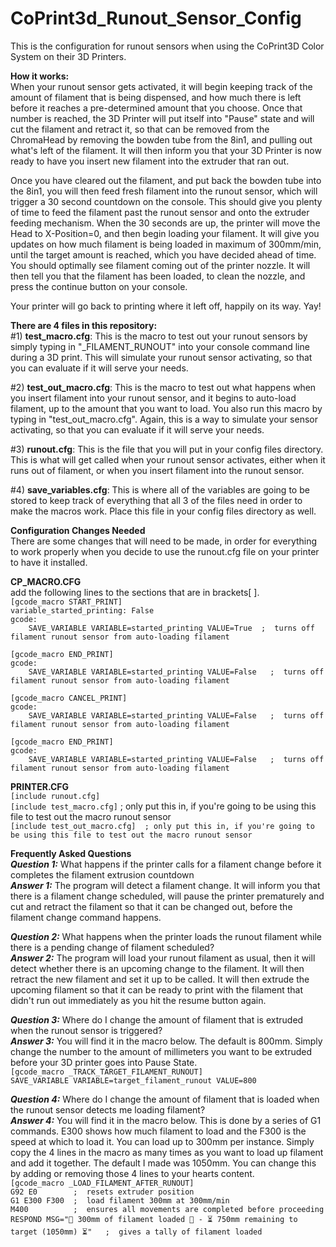 # CoPrint3d_Runout_Sensor_Config
This is the configuration for runout sensors when using the CoPrint3D Color System on their 3D Printers.

**How it works:**  
When your runout sensor gets activated, it will begin keeping track of the amount of filament that is being dispensed, and how much there is left before it reaches a pre-determined amount that you choose.  Once that number is reached, the 3D Printer will put itself into "Pause" state and will cut the filament and retract it, so that can be removed from the ChromaHead by removing the bowden tube from the 8in1, and pulling out what's left of the filament.  It will then inform you that your 3D Printer is now ready to have you insert new filament into the extruder that ran out.

Once you have cleared out the filament, and put back the bowden tube into the 8in1, you will then feed fresh filament into the runout sensor, which will trigger a 30 second countdown on the console.  This should give you plenty of time to feed the filament past the runout sensor and onto the extruder feeding mechanism.  When the 30 seconds are up, the printer will move the Head to X-Position=0, and then begin loading your filament.  It will give you updates on how much filament is being loaded in maximum of 300mm/min, until the target amount is reached, which you have decided ahead of time.  You should optimally see filament coming out of the printer nozzle.  It will then tell you that the filament has been loaded, to clean the nozzle, and press the continue button on your console.  

Your printer will go back to printing where it left off, happily on its way.  Yay!

**There are 4 files in this repository:**  
#1) **test_macro.cfg**:  This is the macro to test out your runout sensors by simply typing in "_FILAMENT_RUNOUT" into your console command line during a 3D print.  This will simulate your runout sensor activating, so that you can evaluate if it will serve your needs.

#2) **test_out_macro.cfg**:  This is the macro to test out what happens when you insert filament into your runout sensor, and it begins to auto-load filament, up to the amount that you want to load.  You also run this macro by typing in "test_out_macro.cfg".  Again, this is a way to simulate your sensor activating, so that you can evaluate if it will serve your needs.

#3) **runout.cfg**:  This is the file that you will put in your config files directory.  This is what will get called when your runout sensor activates, either when it runs out of filament, or when you insert filament into the runout sensor.  

#4) **save_variables.cfg**:  This is where all of the variables are going to be stored to keep track of everything that all 3 of the files need in order to make the macros work.  Place this file in your config files directory as well.

**Configuration Changes Needed**  
There are some changes that will need to be made, in order for everything to work properly when you decide to use the runout.cfg file on your printer to have it installed.  

**CP_MACRO.CFG**  
add the following lines to the sections that are in brackets[ ].  
`[gcode_macro START_PRINT]`  
`variable_started_printing: False`  
`gcode:`  
`    SAVE_VARIABLE VARIABLE=started_printing VALUE=True  ;  turns off filament runout sensor from auto-loading filament`  

`[gcode_macro END_PRINT]`    
`gcode:`  
`    SAVE_VARIABLE VARIABLE=started_printing VALUE=False   ;  turns off filament runout sensor from auto-loading filament`  

`[gcode_macro CANCEL_PRINT]`  
`gcode:`  
`    SAVE_VARIABLE VARIABLE=started_printing VALUE=False   ;  turns off filament runout sensor from auto-loading filament`  

`[gcode_macro END_PRINT]`  
`gcode:`  
`    SAVE_VARIABLE VARIABLE=started_printing VALUE=False   ;  turns off filament runout sensor from auto-loading filament`  

**PRINTER.CFG**  
`[include runout.cfg]`  
`[include test_macro.cfg]`  ; only put this in, if you're going to be using this file to test out the macro runout sensor  
`[include test_out_macro.cfg]  ; only put this in, if you're going to be using this file to test out the macro runout sensor`  

**Frequently Asked Questions**  
***Question 1:***  What happens if the printer calls for a filament change before it completes the filament extrusion countdown  
***Answer 1:***  The program will detect a filament change.  It will inform you that there is a filament change scheduled, will pause the printer prematurely and cut and retract the filament so that it can be changed out, before the filament change command happens.  

***Question 2:***  What happens when the printer loads the runout filament while there is a pending change of filament scheduled?  
***Answer 2:***  The program will load your runout filament as usual, then it will detect whether there is an upcoming change to the filament.  It will then retract the new filament and set it up to be called.  It will then extrude the upcoming filament so that it can be ready to print with the filament that didn't run out immediately as you hit the resume button again.  

***Question 3:***   Where do I change the amount of filament that is extruded when the runout sensor is triggered?  
***Answer 3:***  You will find it in the macro below.  The default is 800mm.  Simply change the number to the amount of millimeters you want to be extruded before your 3D printer goes into Pause State.  
`[gcode_macro _TRACK_TARGET_FILAMENT_RUNOUT]`  
`SAVE_VARIABLE VARIABLE=target_filament_runout VALUE=800`  

***Question 4:***  Where do I change the amount of filament that is loaded when the runout sensor detects me loading filament?  
***Answer 4:***  You will find it in the macro below.  This is done by a series of G1 commands.  E300 shows how much filament to load and the F300 is the speed at which to load it.  You can load up to 300mm per instance.  Simply copy the 4 lines in the macro as many times as you want to load up filament and add it together.  The default I made was 1050mm.  You can change this by adding or removing those 4 lines to your hearts content.  
`[gcode_macro _LOAD_FILAMENT_AFTER_RUNOUT]`  
`G92 E0        ;  resets extruder position`  
`G1 E300 F300  ;  load filament 300mm at 300mm/min`  
`M400          ;  ensures all movements are completed before proceeding`  
`RESPOND MSG="🔄 300mm of filament loaded 🔄 - ⏳ 750mm remaining to target (1050mm) ⏳"   ;  gives a tally of filament loaded`  
